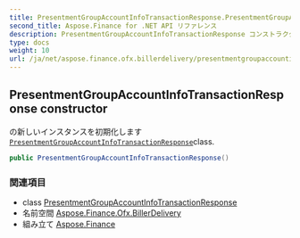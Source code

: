 ```yaml
---
title: PresentmentGroupAccountInfoTransactionResponse.PresentmentGroupAccountInfoTransactionResponse
second_title: Aspose.Finance for .NET API リファレンス
description: PresentmentGroupAccountInfoTransactionResponse コンストラクタ. の新しいインスタンスを初期化しますPresentmentGroupAccountInfoTransactionResponseclass.
type: docs
weight: 10
url: /ja/net/aspose.finance.ofx.billerdelivery/presentmentgroupaccountinfotransactionresponse/presentmentgroupaccountinfotransactionresponse/
---
```

## PresentmentGroupAccountInfoTransactionResponse constructor

の新しいインスタンスを初期化します[`PresentmentGroupAccountInfoTransactionResponse`](../)class.

```csharp
public PresentmentGroupAccountInfoTransactionResponse()
```

### 関連項目

* class [PresentmentGroupAccountInfoTransactionResponse](../)
* 名前空間 [Aspose.Finance.Ofx.BillerDelivery](../../presentmentgroupaccountinfotransactionresponse/)
* 組み立て [Aspose.Finance](../../../)


